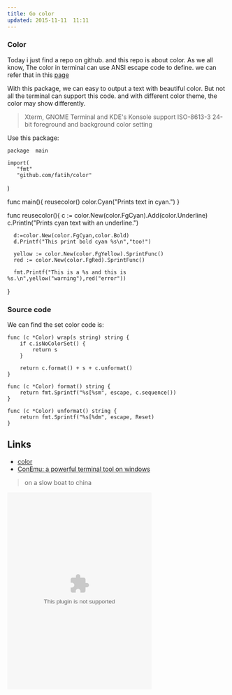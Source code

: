 ```yaml
---
title: Go color
updated: 2015-11-11  11:11
---
```


### Color

Today i just find a repo on github. and this repo is about color. As we all know, The color in terminal can use ANSI escape code to define. we can refer that in this [page](https://en.wikipedia.org/wiki/ANSI_escape_code#Colors)

With this package, we can easy to output a text with beautiful color. But not all the terminal can support this code. and with different color theme, the color may show differently. 

> Xterm, GNOME Terminal and KDE's Konsole support ISO-8613-3 24-bit foreground and background color setting

Use this package:

 	package  main
  	
	import(
       "fmt"
       "github.com/fatih/color"
   )
  
  
   func main(){
       reusecolor()
       color.Cyan("Prints text in cyan.")
   }
 
   func reusecolor(){
      c := color.New(color.FgCyan).Add(color.Underline)
      c.Println("Prints cyan text with an underline.")
 
      d:=color.New(color.FgCyan,color.Bold)
      d.Printf("This print bold cyan %s\n","too!")
 
      yellow := color.New(color.FgYellow).SprintFunc()
      red := color.New(color.FgRed).SprintFunc()
 
      fmt.Printf("This is a %s and this is %s.\n",yellow("warning"),red("error"))
   }


### Source code

We can find the set color code is:

	func (c *Color) wrap(s string) string {
		if c.isNoColorSet() {
			return s
		}

		return c.format() + s + c.unformat()
	}

	func (c *Color) format() string {
		return fmt.Sprintf("%s[%sm", escape, c.sequence())
	}

	func (c *Color) unformat() string {
		return fmt.Sprintf("%s[%dm", escape, Reset)
	}



## Links

+ [color](https://github.com/fatih/color)
+ [ConEmu: a powerful terminal tool on windows](https://github.com/Maximus5/ConEmu)


> on a slow boat to china 


<embed src="http://music.163.com/style/swf/widget.swf?sid=125909811&type=0&auto=1&width=310&height=430" width="330" height="450"  allowNetworking="all">

